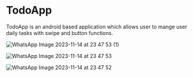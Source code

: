 # TodoApp
TodoApp is an android based application which allows user to mange user daily tasks with swipe and button functions.


![WhatsApp Image 2023-11-14 at 23 47 53 (1)](https://github.com/MayankRaje/TodoApp/assets/71680976/f5e2a3dd-f54e-40fa-9412-7d9d7d427fbe)

![WhatsApp Image 2023-11-14 at 23 47 53](https://github.com/MayankRaje/TodoApp/assets/71680976/651452fa-fe05-4ead-b510-4b9dc29a0da0)

![WhatsApp Image 2023-11-14 at 23 47 52](https://github.com/MayankRaje/TodoApp/assets/71680976/e42c92f5-f8c1-4d48-bf3b-2ca6b4a108ab)
